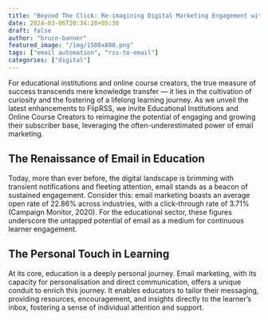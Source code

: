 ```yaml
---
title: "Beyond The Click: Re-imagining Digital Marketing Engagement with FlipRSS"
date: 2024-03-06T20:34:28+05:30
draft: false
author: "bruce-banner"
featured_image: "/img/1500x800.png"
tags: ["email automation", "rss-to-email"]
categories: ["digital"]
---
```


For educational institutions and online course creators, the true measure of success transcends mere knowledge transfer — it lies in the cultivation of curiosity and the fostering of a lifelong learning journey. As we unveil the latest enhancements to FlipRSS, we invite Educational Institutions and Online Course Creators to reimagine the potential of engaging and growing their subscriber base, leveraging the often-underestimated power of email marketing.

## The Renaissance of Email in Education
Today, more than ever before, the digital landscape is brimming with transient notifications and fleeting attention, email stands as a beacon of sustained engagement. Consider this: email marketing boasts an average open rate of 22.86% across industries, with a click-through rate of 3.71% (Campaign Monitor, 2020). For the educational sector, these figures underscore the untapped potential of email as a medium for continuous learner engagement.

## The Personal Touch in Learning
At its core, education is a deeply personal journey. Email marketing, with its capacity for personalisation and direct communication, offers a unique conduit to enrich this journey. It enables educators to tailor their messaging, providing resources, encouragement, and insights directly to the learner’s inbox, fostering a sense of individual attention and support.
